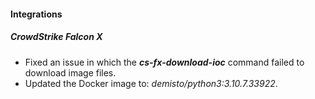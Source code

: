 
#### Integrations
##### CrowdStrike Falcon X
- Fixed an issue in which the ***cs-fx-download-ioc*** command failed to download image files.
- Updated the Docker image to: *demisto/python3:3.10.7.33922*.
